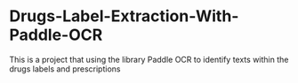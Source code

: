 # Drugs-Label-Extraction-With-Paddle-OCR
This is a project that using the library Paddle OCR to identify texts within the drugs labels and prescriptions
